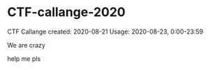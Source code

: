 # CTF-callange-2020

CTF Callange 
created: 2020-08-21
Usage: 2020-08-23, 0:00-23:59 

We are crazy



help me pls
